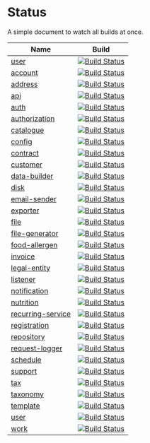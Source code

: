 # Status

A simple document to watch all builds at once.

| Name | Build | 
|---|---|
| [user](https://github.com/railken/lara-ore-user) | [![Build Status](https://travis-ci.org/railken/lara-ore-user.svg?branch=master)](https://travis-ci.org/railken/lara-ore-user) |
| [account](https://github.com/railken/lara-ore-account) | [![Build Status](https://travis-ci.org/railken/lara-ore-account.svg?branch=master)](https://travis-ci.org/railken/lara-ore-account) |
| [address](https://github.com/railken/lara-ore-address) | [![Build Status](https://travis-ci.org/railken/lara-ore-address.svg?branch=master)](https://travis-ci.org/railken/lara-ore-address) |
| [api](https://github.com/railken/lara-ore-api) | [![Build Status](https://travis-ci.org/railken/lara-ore-api.svg?branch=master)](https://travis-ci.org/railken/lara-ore-api) |
| [auth](https://github.com/railken/lara-ore-auth) | [![Build Status](https://travis-ci.org/railken/lara-ore-auth.svg?branch=master)](https://travis-ci.org/railken/lara-ore-auth) |
| [authorization](https://github.com/railken/lara-ore-authorization) | [![Build Status](https://travis-ci.org/railken/lara-ore-authorization.svg?branch=master)](https://travis-ci.org/railken/lara-ore-authorization) |
| [catalogue](https://github.com/railken/lara-ore-catalogue) | [![Build Status](https://travis-ci.org/railken/lara-ore-catalogue.svg?branch=master)](https://travis-ci.org/railken/lara-ore-catalogue) |
| [config](https://github.com/railken/lara-ore-config) | [![Build Status](https://travis-ci.org/railken/lara-ore-config.svg?branch=master)](https://travis-ci.org/railken/lara-ore-config) |
| [contract](https://github.com/railken/lara-ore-contract) | [![Build Status](https://travis-ci.org/railken/lara-ore-contract.svg?branch=master)](https://travis-ci.org/railken/lara-ore-contract) |
| [customer](https://github.com/railken/lara-ore-customer) | [![Build Status](https://travis-ci.org/railken/lara-ore-customer.svg?branch=master)](https://travis-ci.org/railken/lara-ore-customer) |
| [data-builder](https://github.com/railken/lara-ore-data-builder) | [![Build Status](https://travis-ci.org/railken/lara-ore-data-builder.svg?branch=master)](https://travis-ci.org/railken/lara-ore-data-builder) |
| [disk](https://github.com/railken/lara-ore-disk) | [![Build Status](https://travis-ci.org/railken/lara-ore-disk.svg?branch=master)](https://travis-ci.org/railken/lara-ore-disk) |
| [email-sender](https://github.com/railken/lara-ore-email-sender) | [![Build Status](https://travis-ci.org/railken/lara-ore-email-sender.svg?branch=master)](https://travis-ci.org/railken/lara-ore-email-sender) |
| [exporter](https://github.com/railken/lara-ore-exporter) | [![Build Status](https://travis-ci.org/railken/lara-ore-exporter.svg?branch=master)](https://travis-ci.org/railken/lara-ore-exporter) |
| [file](https://github.com/railken/lara-ore-file) | [![Build Status](https://travis-ci.org/railken/lara-ore-file.svg?branch=master)](https://travis-ci.org/railken/lara-ore-file) |
| [file-generator](https://github.com/railken/lara-ore-file-generator) | [![Build Status](https://travis-ci.org/railken/lara-ore-file-generator.svg?branch=master)](https://travis-ci.org/railken/lara-ore-file-generator) |
| [food-allergen](https://github.com/railken/lara-ore-food-allergen) | [![Build Status](https://travis-ci.org/railken/lara-ore-food-allergen.svg?branch=master)](https://travis-ci.org/railken/lara-ore-food-allergen) |
| [invoice](https://github.com/railken/lara-ore-invoice) | [![Build Status](https://travis-ci.org/railken/lara-ore-invoice.svg?branch=master)](https://travis-ci.org/railken/lara-ore-invoice) |
| [legal-entity](https://github.com/railken/lara-ore-legal-entity) | [![Build Status](https://travis-ci.org/railken/lara-ore-legal-entity.svg?branch=master)](https://travis-ci.org/railken/lara-ore-legal-entity) |
| [listener](https://github.com/railken/lara-ore-listener) | [![Build Status](https://travis-ci.org/railken/lara-ore-listener.svg?branch=master)](https://travis-ci.org/railken/lara-ore-listener) |
| [notification](https://github.com/railken/lara-ore-notification) | [![Build Status](https://travis-ci.org/railken/lara-ore-notification.svg?branch=master)](https://travis-ci.org/railken/lara-ore-notification) |
| [nutrition](https://github.com/railken/lara-ore-nutrition) | [![Build Status](https://travis-ci.org/railken/lara-ore-nutrition.svg?branch=master)](https://travis-ci.org/railken/lara-ore-nutrition) |
| [recurring-service](https://github.com/railken/lara-ore-recurring-service) | [![Build Status](https://travis-ci.org/railken/lara-ore-recurring-service.svg?branch=master)](https://travis-ci.org/railken/lara-ore-recurring-service) |
| [registration](https://github.com/railken/lara-ore-registration) | [![Build Status](https://travis-ci.org/railken/lara-ore-registration.svg?branch=master)](https://travis-ci.org/railken/lara-ore-registration) |
| [repository](https://github.com/railken/lara-ore-repository) | [![Build Status](https://travis-ci.org/railken/lara-ore-repository.svg?branch=master)](https://travis-ci.org/railken/lara-ore-repository) |
| [request-logger](https://github.com/railken/lara-ore-request-logger) | [![Build Status](https://travis-ci.org/railken/lara-ore-request-logger.svg?branch=master)](https://travis-ci.org/railken/lara-ore-request-logger) |
| [schedule](https://github.com/railken/lara-ore-schedule) | [![Build Status](https://travis-ci.org/railken/lara-ore-schedule.svg?branch=master)](https://travis-ci.org/railken/lara-ore-schedule) |
| [support](https://github.com/railken/lara-ore-support) | [![Build Status](https://travis-ci.org/railken/lara-ore-support.svg?branch=master)](https://travis-ci.org/railken/lara-ore-support) |
| [tax](https://github.com/railken/lara-ore-tax) | [![Build Status](https://travis-ci.org/railken/lara-ore-tax.svg?branch=master)](https://travis-ci.org/railken/lara-ore-tax) |
| [taxonomy](https://github.com/railken/lara-ore-taxonomy) | [![Build Status](https://travis-ci.org/railken/lara-ore-taxonomy.svg?branch=master)](https://travis-ci.org/railken/lara-ore-taxonomy) |
| [template](https://github.com/railken/lara-ore-template) | [![Build Status](https://travis-ci.org/railken/lara-ore-template.svg?branch=master)](https://travis-ci.org/railken/lara-ore-template) |
| [user](https://github.com/railken/lara-ore-user) | [![Build Status](https://travis-ci.org/railken/lara-ore-user.svg?branch=master)](https://travis-ci.org/railken/lara-ore-user) |
| [work](https://github.com/railken/lara-ore-work) | [![Build Status](https://travis-ci.org/railken/lara-ore-work.svg?branch=master)](https://travis-ci.org/railken/lara-ore-work) |
